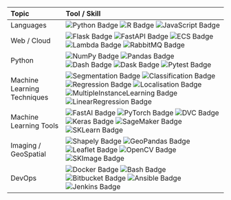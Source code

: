 Topic | Tool / Skill
:---|:---
Languages | ![Python Badge](https://img.shields.io/badge/-Python-3776AB?style=flat&logo=Python&logoColor=white) ![R Badge](https://img.shields.io/badge/-R-276DC3?style=flat&logo=r&logoColor=white) ![JavaScript Badge](https://img.shields.io/badge/-JavaScript-F7DF1E?style=flat&logo=javascript&logoColor=white)
Web / Cloud | ![Flask Badge](https://img.shields.io/badge/-Flask-F7DF1E?style=flat&logo=flask&logoColor=white) ![FastAPI Badge](https://img.shields.io/badge/-FastAPI-009688?style=flat&logo=fastapi&logoColor=white) ![ECS Badge](https://img.shields.io/badge/-ECS-ff9900?style=flat&logo=amazonaws&logoColor=white) ![Lambda Badge](https://img.shields.io/badge/-Lambda-146eb4?style=flat&logo=amazonaws&logoColor=white) ![RabbitMQ Badge](https://img.shields.io/badge/-RabbitMQ-FF6600?style=flat&logo=rabbitmq&logoColor=white)
Python | ![NumPy Badge](https://img.shields.io/badge/-NumPy-013243?style=flat&logo=numpy&logoColor=white) ![Pandas Badge](https://img.shields.io/badge/-Pandas-150458?style=flat&logo=pandas&logoColor=white) ![Dash Badge](https://img.shields.io/badge/-Dash-3F4F75?style=flat&logo=plotly&logoColor=white) ![Dask Badge](https://img.shields.io/badge/-Dask-c94832?style=flat&logo=python&logoColor=white) ![Pytest Badge](https://img.shields.io/badge/-Pytest-0A9EDC?style=flat&logo=pytest&logoColor=white)
Machine Learning Techniques | ![Segmentation Badge](https://img.shields.io/badge/-Segmentation-CFE0EA?style=flat&logo=pytorch&logoColor=white) ![Classification Badge](https://img.shields.io/badge/-Classification-01949A?style=flat&logo=pytorch&logoColor=white) ![Regression Badge](https://img.shields.io/badge/-Regression-004369?style=flat&logo=pytorch&logoColor=white) ![Localisation Badge](https://img.shields.io/badge/-Localisation-DB1F48?style=flat&logo=pytorch&logoColor=white) ![MultipleInstanceLearning Badge](https://img.shields.io/badge/-Localisation-578384?style=flat&logo=pytorch&logoColor=white) ![LinearRegression Badge](https://img.shields.io/badge/-LinearRegression-016367?style=flat&logo=scikitlearn&logoColor=white)
Machine Learning Tools | ![FastAI Badge](https://img.shields.io/badge/-FastAI-202020?style=flat&logo=pytorch&logoColor=white) ![PyTorch Badge](https://img.shields.io/badge/-PyTorch-EE4C2C?style=flat&logo=pytorch&logoColor=white) ![DVC Badge](https://img.shields.io/badge/-DVC-945DD6?style=flat&logo=dataversioncontrol&logoColor=white) ![Keras Badge](https://img.shields.io/badge/-Keras-D00000?style=flat&logo=keras&logoColor=white) ![SageMaker Badge](https://img.shields.io/badge/-SageMaker-a469ff?style=flat&logo=amazonaws&logoColor=white) ![SKLearn Badge](https://img.shields.io/badge/-sklearn-F7931E?style=flat&logo=scikitlearn&logoColor=white)
Imaging / GeoSpatial | ![Shapely Badge](https://img.shields.io/badge/-Shapely-FBF608?style=flat&logo=python&logoColor=white) ![GeoPandas Badge](https://img.shields.io/badge/-GeoPandas-009c5d?style=flat&logo=pandas&logoColor=white) ![Leaflet Badge](https://img.shields.io/badge/-Leaflet-199900?style=flat&logo=leaflet&logoColor=white) ![OpenCV Badge](https://img.shields.io/badge/-OpenCV-5C3EE8?style=flat&logo=opencv&logoColor=white) ![SKImage Badge](https://img.shields.io/badge/-SKImage-92c756?style=flat&logo=scikitlearn&logoColor=white)
DevOps | ![Docker Badge](https://img.shields.io/badge/-Docker-2496ED?style=flat&logo=docker&logoColor=white) ![Bash Badge](https://img.shields.io/badge/-Bash-4EAA25?style=flat&logo=gnubash&logoColor=white) ![Bitbucket Badge](https://img.shields.io/badge/-Pipelines-0052CC?style=flat&logo=bitbucket&logoColor=white) ![Ansible Badge](https://img.shields.io/badge/-Ansible-EE0000?style=flat&logo=ansible&logoColor=white) ![Jenkins Badge](https://img.shields.io/badge/-Jenkins-D24939?style=flat&logo=jenkins&logoColor=white)
